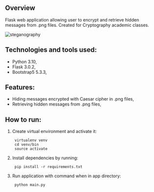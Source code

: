 ## Overview

Flask web application allowing user to encrypt and retrieve hidden messages from .png files. Created for Cryptography academic classes.


![steganography](https://github.com/KamSaf/cryptography_steganography/assets/116653905/71c17f68-2805-405a-a654-386713cdf351)


## Technologies and tools used:

- Python 3.10,
- Flask 3.0.2,
- Bootstrap5 5.3.3,



## Features:

- Hiding messages encrypted with Caesar cipher in .png files,
- Retrieving hidden messages from .png files,



## How to run:

1. Create virtual environment and activate it:

        virtualenv venv
        cd venv/bin
        source activate

2. Install dependencies by running:

        pip install -r requirements.txt


3. Run application with command when in app directory:

        python main.py


